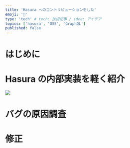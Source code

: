 ```yaml
---
title: 'Hasura へのコントリビューションをした'
emoji: '🦉'
type: 'tech' # tech: 技術記事 / idea: アイデア
topics: ['hasura', 'OSS', 'GraphQL']
published: false
---
```


# はじめに

# Hasura の内部実装を軽く紹介

![](https://storage.googleapis.com/zenn-user-upload/eb4f7bc4ed72-20220914.png)

# バグの原因調査

# 修正
